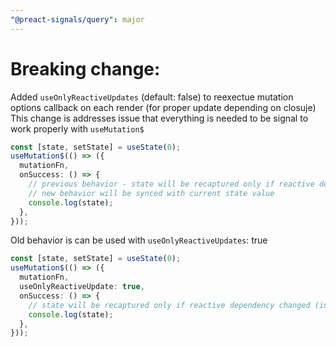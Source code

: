 ```yaml
---
"@preact-signals/query": major
---
```


# Breaking change:

Added `useOnlyReactiveUpdates` (default: false) to reexectue mutation options callback on each render (for proper update depending on closuje)
This change is addresses issue that everything is needed to be signal to work properly with `useMutation$`

```ts
const [state, setState] = useState(0);
useMutation$(() => ({
  mutationFn,
  onSuccess: () => {
    // previous behavior - state will be recaptured only if reactive dependency changed (in case without deps it will always be 0)
    // new behavior will be synced with current state value
    console.log(state);
  },
}));
```

Old behavior is can be used with `useOnlyReactiveUpdates`: true

```ts
const [state, setState] = useState(0);
useMutation$(() => ({
  mutationFn,
  useOnlyReactiveUpdate: true,
  onSuccess: () => {
    // state will be recaptured only if reactive dependency changed (in case without deps it will always be 0)
    console.log(state);
  },
}));
```
